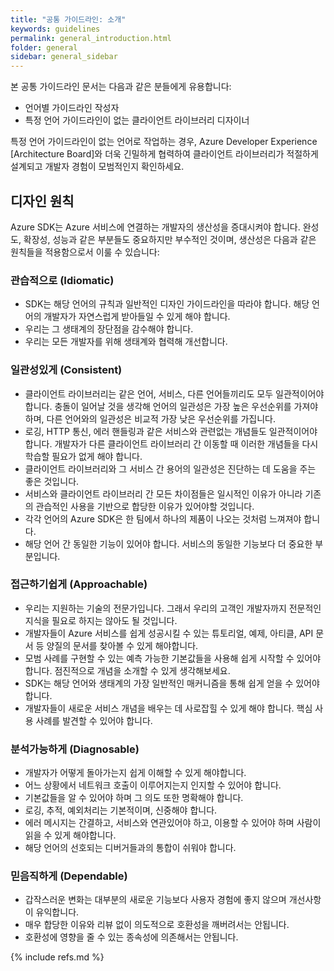 ```yaml
---
title: "공통 가이드라인: 소개"
keywords: guidelines
permalink: general_introduction.html
folder: general
sidebar: general_sidebar
---
```


본 공통 가이드라인 문서는 다음과 같은 분들에게 유용합니다:

* 언어별 가이드라인 작성자
* 특정 언어 가이드라인이 없는 클라이언트 라이브러리 디자이너

특정 언어 가이드라인이 없는 언어로 작업하는 경우, Azure Developer Experience [Architecture Board]와 더욱 긴밀하게 협력하여 클라이언트 라이브러리가 적절하게 설계되고 개발자 경험이 모범적인지 확인하세요.

## 디자인 원칙

Azure SDK는 Azure 서비스에 연결하는 개발자의 생산성을 증대시켜야 합니다. 완성도, 확장성, 성능과 같은 부분들도 중요하지만 부수적인 것이며, 생산성은 다음과 같은 원칙들을 적용함으로서 이룰 수 있습니다:

### 관습적으로 (Idiomatic)

* SDK는 해당 언어의 규칙과 일반적인 디자인 가이드라인을 따라야 합니다. 해당 언어의 개발자가 자연스럽게 받아들일 수 있게 해야 합니다.
* 우리는 그 생태계의 장단점을 감수해야 합니다.
* 우리는 모든 개발자를 위해 생태계와 협력해 개선합니다.

### 일관성있게 (Consistent)

* 클라이언트 라이브러리는 같은 언어, 서비스, 다른 언어들끼리도 모두 일관적이어야 합니다. 충돌이 일어날 것을 생각해 언어의 일관성은 가장 높은 우선순위를 가져야 하며, 다른 언어와의 일관성은 비교적 가장 낮은 우선순위를 가집니다.
* 로깅, HTTP 통신, 에러 핸들링과 같은 서비스와 관련없는 개념들도 일관적이어야 합니다. 개발자가 다른 클라이언트 라이브러리 간 이동할 때 이러한 개념들을 다시 학습할 필요가 없게 해야 합니다.
* 클라이언트 라이브러리와 그 서비스 간 용어의 일관성은 진단하는 데 도움을 주는 좋은 것입니다.
* 서비스와 클라이언트 라이브러리 간 모든 차이점들은 일시적인 이유가 아니라 기존의 관습적인 사용을 기반으로 합당한 이유가 있어야할 것입니다.
* 각각 언어의 Azure SDK은 한 팀에서 하나의 제품이 나오는 것처럼 느껴져야 합니다.
* 해당 언어 간 동일한 기능이 있어야 합니다. 서비스의 동일한 기능보다 더 중요한 부분입니다.

### 접근하기쉽게 (Approachable)

* 우리는 지원하는 기술의 전문가입니다. 그래서 우리의 고객인 개발자까지 전문적인 지식을 필요로 하지는 않아도 될 것입니다.
* 개발자들이 Azure 서비스를 쉽게 성공시킬 수 있는 튜토리얼, 예제, 아티클, API 문서 등 양질의 문서를 찾아볼 수 있게 해야합니다.
* 모범 사례를 구현할 수 있는 예측 가능한 기본값들을 사용해 쉽게 시작할 수 있어야 합니다. 점진적으로 개념을 소개할 수 있게 생각해보세요.
* SDK는 해당 언어와 생태계의 가장 일반적인 매커니즘을 통해 쉽게 얻을 수 있어야 합니다.
* 개발자들이 새로운 서비스 개념을 배우는 데 사로잡힐 수 있게 해야 합니다. 핵심 사용 사례를 발견할 수 있어야 합니다.

### 분석가능하게 (Diagnosable)

* 개발자가 어떻게 돌아가는지 쉽게 이해할 수 있게 해야합니다.
* 어느 상황에서 네트워크 호출이 이루어지는지 인지할 수 있어야 합니다.
* 기본값들을 알 수 있어야 하며 그 의도 또한 명확해야 합니다.
* 로깅, 추적, 예외처리는 기본적이며, 신중해야 합니다.
* 에러 메시지는 간결하고, 서비스와 연관있어야 하고, 이용할 수 있어야 하며 사람이 읽을 수 있게 해야합니다.
* 해당 언어의 선호되는 디버거들과의 통합이 쉬워야 합니다.

### 믿음직하게 (Dependable)

* 갑작스러운 변화는 대부분의 새로운 기능보다 사용자 경험에 좋지 않으며 개선사항이 유익합니다.
* 매우 합당한 이유와 리뷰 없이 의도적으로 호환성을 깨버려서는 안됩니다.
* 호환성에 영향을 줄 수 있는 종속성에 의존해서는 안됩니다.

{% include refs.md %}

